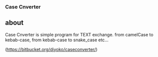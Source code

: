 ### Case Cnverter

## about
Case Cnverter is simple program for TEXT exchange. 
from camelCase to kebab-case, from kebab-case to snake_case etc...

(https://bitbucket.org/djyoko/caseconverter/)